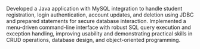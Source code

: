 Developed a Java application with MySQL integration to handle student registration, login authentication, account updates, and deletion using JDBC and prepared statements for secure database interaction.
Implemented a menu-driven command-line interface with robust SQL query execution and exception handling, improving usability and demonstrating practical skills in CRUD operations, database design, and object-oriented programming.
